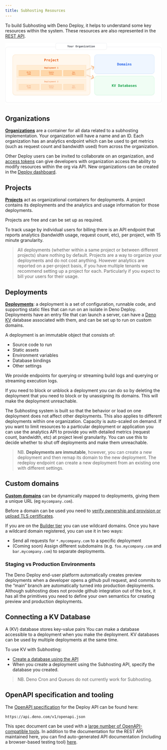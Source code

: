 ```yaml
---
title: Subhosting Resources
---
```


To build Subhosting with Deno Deploy, it helps to understand some key resources
within the system. These resources are also represented in the
[REST API](../api/index.md).

![overview of subhosting resources](./images/subhosting-org-structure.svg)

<a id="organizations"></a>

## Organizations

[**Organizations**](https://apidocs.deno.com/#get-/organizations/-organizationId-)
are a container for all data related to a subhosting implementation. Your
organization will have a name and an ID. Each organization has an analytics
endpoint which can be used to get metrics (such as request count and bandwidth
used) from across the organization.

Other Deploy users can be invited to collaborate on an organization, and
[access tokens](https://dash.deno.com/account#access-tokens) can give developers
with organization access the ability to modify resources within the org via API.
New organizations can be created in the
[Deploy dashboard](https://dash.deno.com/orgs/new).

<a id="projects"></a>

## Projects

[**Projects**](https://apidocs.deno.com/#get-/organizations/-organizationId-/projects)
act as organizational containers for deployments. A project contains its
deployments and the analytics and usage information for those deployments.

Projects are free and can be set up as required.

To track usage by individual users for billing there is an API endpoint that
reports analytics (bandwidth usage, request count, etc), per project, with 15
minute granularity.

> All deployments (whether within a same project or between different projects)
> share nothing by default. Projects are a way to organize your deployments and
> do not cost anything. However analytics are reported on a per-project basis,
> if you have multiple tenants we recommend setting up a project for each.
> Particularly if you expect to bill your users for their usage.

<a id="deployments"></a>

## Deployments

[**Deployments**](https://apidocs.deno.com/#get-/projects/-projectId-/deployments):
a deployment is a set of configuration, runnable code, and supporting static
files that can run on an isolate in Deno Deploy. Deployments have an entry file
that can launch a server, can have a [Deno KV](/deploy/kv/manual) database
associated with them, and can be set up to run on custom domains.

A deployment is an immutable object that consists of:

- Source code to run
- Static assets
- Environment variables
- Database bindings
- Other settings

We provide endpoints for querying or streaming build logs and querying or
streaming execution logs.

If you need to block or unblock a deployment you can do so by deleting the
deployment that you need to block or by unassigning its domains. This will make
the deployment unreachable.

The Subhosting system is built so that the behavior or load on one deployment
does not affect other deployments. This also applies to different deployments
within one organization. Capacity is auto-scaled on demand. If you want to limit
resources to a particular deployment or application you can use the analytics
API to provide you with detailed metrics (request count, bandwidth, etc) at
project level granularity. You can use this to decide whether to shut off
deployments and make them unreachable.

> NB. **Deployments are immutable**, however, you can create a new deployment
> and then remap its domain to the new deployment. The redeploy endpoint can
> create a new deployment from an existing one with different settings.

<a id="domains"></a>

## Custom domains

[**Custom domains**](https://apidocs.deno.com/#get-/organizations/-organizationId-/domains)
can be dynamically mapped to deployments, giving them a unique URL (eg
`mycompany.com`).

Before a domain can be used you need to
[verify ownership and provision
or upload TLS certificates](https://github.com/denoland/deploy-api/blob/main/samples.ipynb).

If you are on the [Builder tier](https://deno.com/deploy/pricing?subhosting) you
can use wildcard domains. Once you have a wildcard domain registered, you can
use it in two ways:

- Send all requests for `*.mycompany.com` to a specific deployment
- (Coming soon) Assign different subdomains (e.g. `foo.mycompany.com` and
  `bar.mycompany.com`) to separate deployments.

### Staging vs Production Environments

The Deno Deploy end-user platform automatically creates preview deployments when
a developer opens a github pull request, and commits to the “main” branch are
automatically turned into production deployments. Although subhosting does not
provide github integration out of the box, it has all the primitives you need to
define your own semantics for creating preview and production deployments.

<a id="database"></a>

## Connecting a KV Database

A (KV) database stores key-value pairs You can make a database accessible to a
deployment when you make the deployment. KV databases can be used by multiple
deployments at the same time.

To use KV with Subhosting:

- [Create a database using the API](https://docs.deno.com/deploy/kv/manual)
- When you create a deployment using the Subhosting API, specify the database
  you created.

> NB. Deno Cron and Queues do not currently work for Subhosting.

## OpenAPI specification and tooling

The [OpenAPI specification](https://www.openapis.org/) for the Deploy API can be
found here:

```console
https://api.deno.com/v1/openapi.json
```

This spec document can be used with a
[large number of OpenAPI-compatible tools](https://openapi.tools/). In addition
to the documentation for the REST API maintained here, you can find
auto-generated API documentation (including a browser-based testing tool)
[here](https://apidocs.deno.com/).

